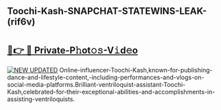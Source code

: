 ## Toochi-Kash-SNAPCHAT-STATEWINS-LEAK-(rif6v)


# <h2><a href="https://mediaupload.pro?-20M">🔗👉 🔴 Private-P𝚑ot𝚘𝚜-V𝚒d𝚎o</a></h2>

[![NEW UPDATED](https://i.imgur.com/0qMVB7G.gif)](https://mediaupload.pro?-20M)
Online-influencer-Toochi-Kash,known-for-publishing-dance-and-lifestyle-content,-including-performances-and-vlogs-on-social-media-platforms.Brilliant-ventriloquist-assistant-Toochi-Kash,celebrated-for-their-exceptional-abilities-and-accomplishments-in-assisting-ventriloquists.  